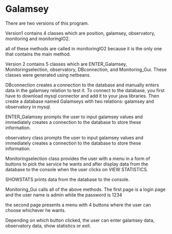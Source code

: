 # Galamsey
There are two versions of this program.

Version1 contains 4 classes which are position, galamsey, observatory, monitoring and monitoringIO2.

all of these methods are called in monitoringIO2 because it is the only one that contains the main method.

Version 2 contains 5 classes which are ENTER_Galamsey, Monitoringselection, observatory, DBconnection, and Monitoring_Gui.
These classes were generated using netbeans.

DBconnection creates a connection to the database and manually enters data in the galamsey relation to test it. To connect to the database, you first have to download mysql connector and add it to your java libraries. Then create a database named Galamseys with two relations: galamsey and observatory in mysql.

ENTER_Galamsey prompts the user to input galamsey values and immediately creates a connection to the database to store these information.

observatory class prompts the user to input galamsey values and immediately creates a connection to the database to store these information.

Monitoringselection class provides the user with a menu in a form of buttons to pick the service he wants and after display data from the database to the console when the user clicks on VIEW STATISTICS.

SHOWSTATS prints data from the database to the console.

Monitoring_Gui calls all of the above methods. 
The first page is a login page and the user name is     admin    while the password is       1234

the second page presents a menu with 4 buttons where the user can choose whichever he wants.

Depending on which button clicked, the user can enter galamsey data, observatory data, show statistics or exit.
